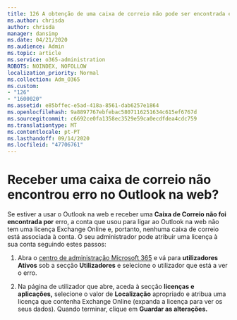 ```yaml
---
title: 126 A obtenção de uma caixa de correio não pode ser encontrada erro na OWA?
ms.author: chrisda
author: chrisda
manager: dansimp
ms.date: 04/21/2020
ms.audience: Admin
ms.topic: article
ms.service: o365-administration
ROBOTS: NOINDEX, NOFOLLOW
localization_priority: Normal
ms.collection: Adm_O365
ms.custom:
- "126"
- "1600020"
ms.assetid: e85bffec-e5ad-418a-8561-dab6257e1864
ms.openlocfilehash: 9a8897767ebfebac5807116251634c615ef6767d
ms.sourcegitcommit: c6692ce0fa1358ec3529e59ca0ecdfdea4cdc759
ms.translationtype: MT
ms.contentlocale: pt-PT
ms.lasthandoff: 09/14/2020
ms.locfileid: "47706761"
---
```

# <a name="getting-a-mailbox-not-found-error-in-outlook-on-the-web"></a>Receber uma caixa de correio não encontrou erro no Outlook na web?

Se estiver a usar o Outlook na web e receber uma **Caixa de Correio não foi encontrada por** erro, a conta que usou para ligar ao Outlook na web não tem uma licença Exchange Online e, portanto, nenhuma caixa de correio está associada à conta. O seu administrador pode atribuir uma licença à sua conta seguindo estes passos:

1. Abra o [centro de administração Microsoft 365](https://portal.office.com/adminportal/home#/homepage) e vá para **utilizadores Ativos** sob a secção **Utilizadores** e selecione o utilizador que está a ver o erro.

2. Na página de utilizador que abre, aceda à secção **licenças e aplicações,** selecione o valor de **Localização** apropriado e atribua uma licença que contenha Exchange Online (expanda a licença para ver os seus dados). Quando terminar, clique em **Guardar as alterações.**
